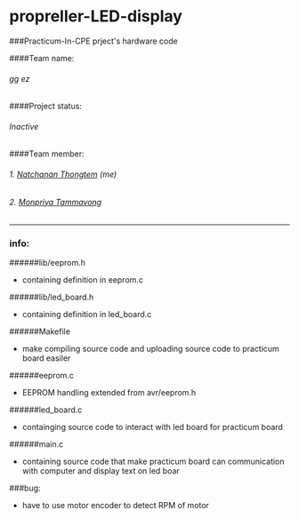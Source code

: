 # propreller-LED-display

###Practicum-In-CPE prject's hardware code

####Team name:
###### gg ez

####Project status:
###### Inactive

####Team member:
###### 1. [Natchanan Thongtem](https://github.com/psychoAB) (me)
###### 2. [Monpriya Tammavong](https://github.com/eveem)

___


### info:
    
######lib/eeprom.h
* containing definition in eeprom.c

######lib/led_board.h
* containing definition in led_board.c

######Makefile
* make compiling source code and uploading source code to practicum board easiler

######eeprom.c 
* EEPROM handling extended from avr/eeprom.h

######led_board.c 
* containging source code to interact with led board for practicum board

######main.c 
* containing source code that make practicum board can communication with computer and display text on led boar

###bug:
* have to use motor encoder to detect RPM of motor

